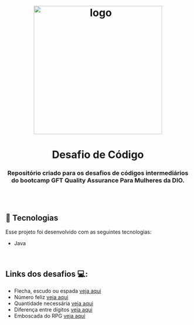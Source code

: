 
<h1 align="center">
  <br>
    <img src="https://user-images.githubusercontent.com/93685200/202745493-3abc5c7f-9b1e-4152-9e8c-1d536fa49ca7.png" alt="logo" height="350">
</h1>

<h1 align="center">
  Desafio de Código
</h1>

<h3 align="center"> Repositório criado para os desafios de códigos intermediários do bootcamp GFT Quality Assurance Para Mulheres da DIO.</h3>
<br />
<br />

## 🚀 Tecnologias

Esse projeto foi desenvolvido com as seguintes tecnologias:

- Java
<br />

## Links dos desafios 💻:

- Flecha, escudo ou espada [veja aqui](https://github.com/AndMqs/GFT_Quality_Assurance/tree/main/desafios-java-intermediario/src/FlechaEscudoEspada)
- Número feliz [veja aqui](https://github.com/AndMqs/GFT_Quality_Assurance/tree/main/desafios-java-intermediario/src/NumeroFeliz)
- Quantidade necessária [veja aqui](https://github.com/AndMqs/GFT_Quality_Assurance/tree/main/desafios-java-intermediario/src/QuantidadeNecessaria)
- Diferença entre dígitos [veja aqui](https://github.com/AndMqs/GFT_Quality_Assurance/tree/main/desafios-java-intermediario/src/DiferencaEntreDigitos)
- Emboscada do RPG [veja aqui](https://github.com/AndMqs/GFT_Quality_Assurance/tree/main/desafios-java-intermediario/src/DesafioEmboscada)
